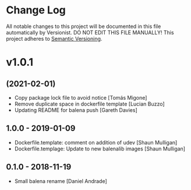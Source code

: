 # Change Log

All notable changes to this project will be documented in this file
automatically by Versionist. DO NOT EDIT THIS FILE MANUALLY!
This project adheres to [Semantic Versioning](http://semver.org/).

# v1.0.1
## (2021-02-01)

* Copy package lock file to avoid notice [Tomás Migone]
* Remove duplicate space in dockerfile template [Lucian Buzzo]
* Updating README for balena push [Gareth Davies]

## 1.0.0 - 2019-01-09

* Dockerfile.template: comment on addition of udev [Shaun Mulligan]
* Dockerfile.templage: Update to new balenalib images [Shaun Mulligan]

## 0.1.0 - 2018-11-19

* Small balena rename [Daniel Andrade]
